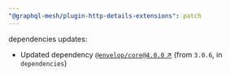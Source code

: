 ```yaml
---
"@graphql-mesh/plugin-http-details-extensions": patch
---
```

dependencies updates:
  - Updated dependency [`@envelop/core@4.0.0` ↗︎](https://www.npmjs.com/package/@envelop/core/v/4.0.0) (from `3.0.6`, in `dependencies`)

